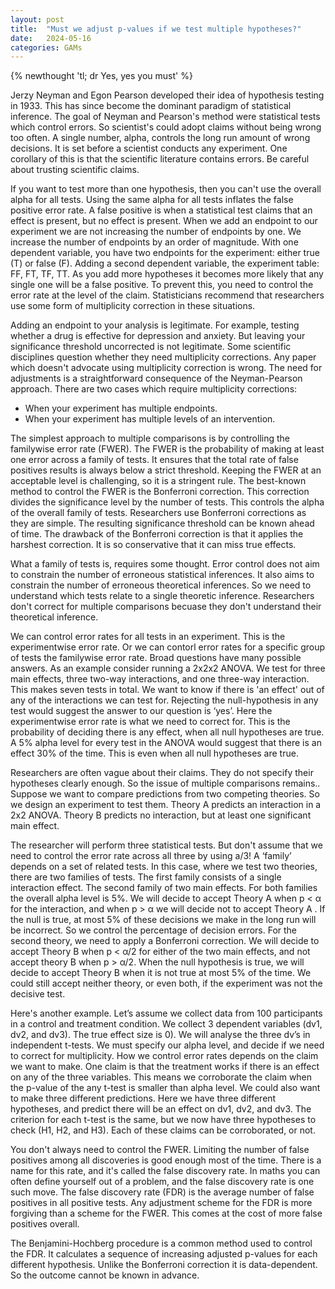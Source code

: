 ```yaml
---
layout: post
title:  "Must we adjust p-values if we test multiple hypotheses?"
date:   2024-05-16
categories: GAMs
---
```

{% newthought 'tl; dr Yes, yes you must' %}
<!--more-->

Jerzy Neyman and Egon Pearson developed their idea of hypothesis testing in 1933. This has since become the dominant paradigm of statistical inference. The goal of Neyman and Pearson's method were statistical tests which control errors. So scientist's could adopt claims without being wrong too often. A single number, alpha, controls the long run amount of wrong decisions. It is set before a scientist conducts any experiment. One corollary of this is that the scientific literature contains errors. Be careful about trusting scientific claims.

If you want to test more than one hypothesis, then you can't use the overall alpha for all tests. Using the same alpha for all tests inflates the false positive error rate. A false positive is when a statistical test claims that an effect is present, but no effect is present. When we add an endpoint to our experiment we are not increasing the number of endpoints by one. We increase the number of endpoints by an order of magnitude. With one dependent variable, you have two endpoints for the experiment: either true (T) or false (F). Adding a second dependent variable, the experiment table: FF, FT, TF, TT. As you add more hypotheses it becomes more likely that any single one will be a false positive. To prevent this, you need to control the error rate at the level of the claim. Statisticians recommend that researchers use some form of multiplicity correction in these situations.

Adding an endpoint to your analysis is legitimate. For example, testing whether a drug is effective for depression and anxiety. But leaving your significance threshold uncorrected is not legitimate. Some scientific disciplines question whether they need multiplicity corrections. Any paper which doesn't advocate using multiplicity correction is wrong. The need for adjustments is a straightforward consequence of the Neyman-Pearson approach.
There are two cases which require multiplicity corrections:
* When your experiment has multiple endpoints.
* When your experiment has multiple levels of an intervention.

The simplest approach to multiple comparisons is by controlling the familywise error rate (FWER). The FWER is the probability of making at least one error across a family of tests. It ensures that the total rate of false positives results is always below a strict threshold. Keeping the FWER at an acceptable level is challenging, so it is a stringent rule. The best-known method to control the FWER is the Bonferroni correction. This correction divides the significance level by the number of tests. This controls the alpha of the overall family of tests. Researchers use Bonferroni corrections as they are simple. The resulting significance threshold can be known ahead of time. The drawback of the Bonferroni correction is that it applies the harshest correction. It is so conservative that it can miss true effects.

What a family of tests is, requires some thought. Error control does not aim to constrain the number of erroneous statistical inferences. It also aims to constrain the number of erroneous theoretical inferences. So we need to understand which tests relate to a single theoretic inference. Researchers don't correct for multiple comparisons becuase they don't understand their theoretical inference.

We can control error rates for all tests in an experiment. This is the experimentwise error rate. Or we can contorl error rates for a specific group of tests the familywise error rate. Broad questions have many possible answers. As an example consider running a 2x2x2 ANOVA. We test for three main effects, three two-way interactions, and one three-way interaction. This makes seven tests in total. We want to know if there is 'an effect' out of any of the interactions we can test for. Rejecting the null-hypothesis in any test would suggest the answer to our question is ‘yes’. Here the experimentwise error rate is what we need to correct for. This is the probability of deciding there is any effect, when all null hypotheses are true. A 5% alpha level for every test in the ANOVA would suggest that there is an effect 30% of the time. This is even when all null hypotheses are true.

Researchers are often vague about their claims. They do not specify their hypotheses clearly enough. So the issue of multiple comparisons remains.. Suppose we want to compare predictions from two competing theories. So we design an experiment to test them. Theory A predicts an interaction in a 2x2 ANOVA. Theory B predicts no interaction, but at least one significant main effect.

The researcher will perform three statistical tests. But don't assume that we need to control the error rate across all three by using a/3! A ‘family’ depends on a set of related tests. In this case, where we test two theories, there are two families of tests. The first family consists of a single interaction effect. The second family of two main effects. For both families the overall alpha level is 5%. We will decide to accept Theory A when p < α for the interaction, and when p > α we will decide not to accept Theory A . If the null is true, at most 5% of these decisions we make in the long run will be incorrect. So we control the percentage of decision errors. For the second theory, we need to apply a Bonferroni correction. We will decide to accept Theory B when p < α/2 for either of the two main effects, and not accept theory B when p > α/2. When the null hypothesis is true, we will decide to accept Theory B when it is not true at most 5% of the time. We could still accept neither theory, or even both, if the experiment was not the decisive test.

Here's another example. Let’s assume we collect data from 100 participants in a control and treatment condition. We collect 3 dependent variables (dv1, dv2, and dv3). The true effect size is 0). We will analyse the three dv’s in independent t-tests. We must specify our alpha level, and decide if we need to correct for multiplicity. How we control error rates depends on the claim we want to make. One claim is that the treatment works if there is an effect on any of the three variables. This means we corroborate the claim when the p-value of the any t-test is smaller than alpha level. We could also want to make three different predictions. Here we have three different hypotheses, and predict there will be an effect on dv1, dv2, and dv3. The criterion for each t-test is the same, but we now have three hypotheses to check (H1, H2, and H3). Each of these claims can be corroborated, or not.

You don't always need to control the FWER. Limiting the number of false positives among all discoveries is good enough most of the time. There is a name for this rate, and it's called the false discovery rate. In maths you can often define yourself out of a problem, and the false discovery rate is one such move. The false discovery rate (FDR) is the average number of false positives in all positive tests. Any adjustment scheme for the FDR is more forgiving than a scheme for the FWER. This comes at the cost of more false positives overall.

The Benjamini-Hochberg procedure is a common method used to control the FDR. It calculates a sequence of increasing adjusted p-values for each different hypothesis. Unlike the Bonferroni correction it is data-dependent. So the outcome cannot be known in advance.






